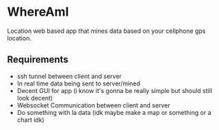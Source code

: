 # WhereAmI
Location web based app that mines data based on your cellphone gps location.

## Requirements
- ssh tunnel between client and server
- In real time data being sent to server/mined
- Decent GUI for app (i know it's gonna be really simple but should still look decent)
- Websocket Communication between client and server
- Do something with la data (idk maybe make a map or something or a chart idk) 
